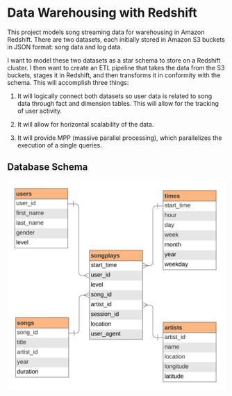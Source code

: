 # Data Warehousing with Redshift

This project models song streaming data for warehousing in Amazon Redshift. There are two datasets, each initially stored in Amazon S3 buckets in JSON format: song data and log data. 

I want to model these two datasets as a star schema to store on a Redshift cluster. I then want to create an ETL pipeline that takes the data from the S3 buckets, stages it in Redshift, and then transforms it in conformity with the schema. This will accomplish three things:

1. It will logically connect both datasets so user data is related to song data through fact and dimension tables. This will allow for the tracking of user activity.

2. It will allow for horizontal scalability of the data.

3. It will provide MPP (massive parallel processing), which parallelizes the execution of a single queries. 

## Database Schema

![erd](files/sparkify-redshift-erd.png)